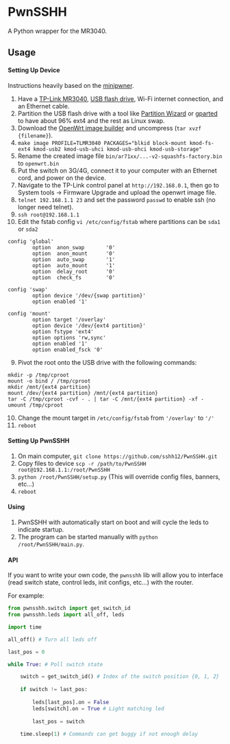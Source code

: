 
# PwnSSHH

A Python wrapper for the MR3040.

## Usage

#### Setting Up Device
Instructions heavily based on the [minipwner](http://www.minipwner.com/index.php/build-one).
1. Have a [TP-Link MR3040](https://www.amazon.com/gp/product/B0088PPFP4/), [USB flash drive](https://www.amazon.com/gp/product/B005FYNSZA/), Wi-Fi internet connection, and an Ethernet cable.
2. Partition the USB flash drive with a tool like [Partition Wizard](https://www.partitionwizard.com/) or [gparted](http://gparted.org/)
to have about 96% ext4 and the rest as Linux swap.
3. Download the [OpenWrt image builder](https://downloads.openwrt.org/chaos_calmer/15.05.1/ar71xx/generic/OpenWrt-ImageBuilder-15.05.1-ar71xx-generic.Linux-x86_64.tar.bz2)
and uncompress (```tar xvzf {filename}```).
4. ```make image PROFILE=TLMR3040 PACKAGES="blkid block-mount kmod-fs-ext4 kmod-usb2 kmod-usb-uhci kmod-usb-ohci kmod-usb-storage"```
5. Rename the created image file ```bin/ar71xx/...-v2-squashfs-factory.bin``` to ```openwrt.bin```
6. Put the switch on 3G/4G, connect it to your computer with an Ethernet cord, and power on the device.
5. Navigate to the TP-Link control panel at ```http://192.168.0.1```, then go to System tools -> Firmware Upgrade and upload the openwrt image file.
6. ```telnet 192.168.1.1 23``` and set the password ```passwd``` to enable ssh (no longer need telnet).
7. ```ssh root@192.168.1.1```
8. Edit the fstab config ```vi /etc/config/fstab``` where partitions can be ```sda1``` or ```sda2```
```
config 'global'
        option  anon_swap       '0'
        option  anon_mount      '0'
        option  auto_swap       '1'
        option  auto_mount      '1'
        option  delay_root      '0'
        option  check_fs        '0'

config 'swap'
        option device '/dev/{swap partition}'
        option enabled '1'

config 'mount'
        option target '/overlay'
        option device '/dev/{ext4 partition}'
        option fstype 'ext4'
        option options 'rw,sync'
        option enabled '1'
        option enabled_fsck '0'
```
9. Pivot the root onto the USB drive with the following commands:
```
mkdir -p /tmp/cproot
mount -o bind / /tmp/cproot
mkdir /mnt/{ext4 partition}
mount /dev/{ext4 partition} /mnt/{ext4 partition}
tar -C /tmp/cproot -cvf - . | tar -C /mnt/{ext4 partition} -xf -
umount /tmp/cproot
```
10. Change the mount target in ```/etc/config/fstab``` from ```'/overlay'``` to ```'/'```
11. ```reboot```

#### Setting Up PwnSSHH
1. On main computer, ```git clone https://github.com/sshh12/PwnSSHH.git```
2. Copy files to device ```scp -r /path/to/PwnSSHH root@192.168.1.1:/root/PwnSSHH```
3. ```python /root/PwnSSHH/setup.py``` (This will override config files, banners, etc...)
4. ```reboot```

#### Using
1. PwnSSHH with automatically start on boot and will cycle the leds to indicate startup. 
2. The program can be started manually with ```python /root/PwnSSHH/main.py```.

#### API
If you want to write your own code, the ```pwnsshh``` lib will allow you to interface
(read switch state, control leds, init configs, etc...) with the router.

For example:
```python
from pwnsshh.switch import get_switch_id
from pwnsshh.leds import all_off, leds

import time

all_off() # Turn all leds off

last_pos = 0

while True: # Poll switch state

    switch = get_switch_id() # Index of the switch position {0, 1, 2}
	
	if switch != last_pos: 
	
		leds[last_pos].on = False
		leds[switch].on = True # Light matching led
	
		last_pos = switch
		
	time.sleep(1) # Commands can get buggy if not enough delay
```